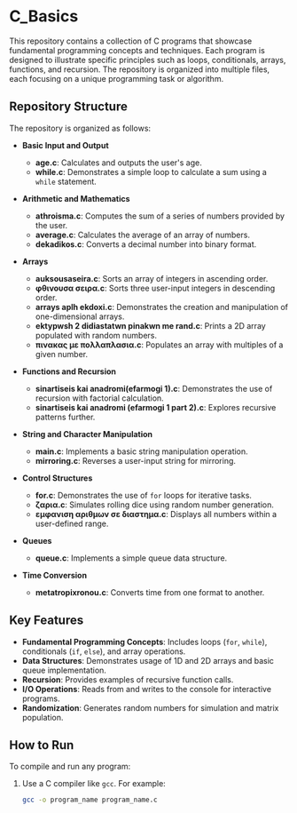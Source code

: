 # C_Basics

This repository contains a collection of C programs that showcase fundamental programming concepts and techniques. Each program is designed to illustrate specific principles such as loops, conditionals, arrays, functions, and recursion. The repository is organized into multiple files, each focusing on a unique programming task or algorithm.

## Repository Structure
The repository is organized as follows:

- **Basic Input and Output**
  - **age.c**: Calculates and outputs the user's age.
  - **while.c**: Demonstrates a simple loop to calculate a sum using a `while` statement.

- **Arithmetic and Mathematics**
  - **athroisma.c**: Computes the sum of a series of numbers provided by the user.
  - **average.c**: Calculates the average of an array of numbers.
  - **dekadikos.c**: Converts a decimal number into binary format.

- **Arrays**
  - **auksousaseira.c**: Sorts an array of integers in ascending order.
  - **φθινουσα σειρα.c**: Sorts three user-input integers in descending order.
  - **arrays aplh ekdoxi.c**: Demonstrates the creation and manipulation of one-dimensional arrays.
  - **ektypwsh 2 didiastatwn pinakwn me rand.c**: Prints a 2D array populated with random numbers.
  - **πινακας με πολλαπλασια.c**: Populates an array with multiples of a given number.

- **Functions and Recursion**
  - **sinartiseis kai anadromi(efarmogi 1).c**: Demonstrates the use of recursion with factorial calculation.
  - **sinartiseis kai anadromi (efarmogi 1 part 2).c**: Explores recursive patterns further.

- **String and Character Manipulation**
  - **main.c**: Implements a basic string manipulation operation.
  - **mirroring.c**: Reverses a user-input string for mirroring.

- **Control Structures**
  - **for.c**: Demonstrates the use of `for` loops for iterative tasks.
  - **ζαρια.c**: Simulates rolling dice using random number generation.
  - **εμφανιση αριθμων σε διαστημα.c**: Displays all numbers within a user-defined range.

- **Queues**
  - **queue.c**: Implements a simple queue data structure.

- **Time Conversion**
  - **metatropixronou.c**: Converts time from one format to another.

## Key Features
- **Fundamental Programming Concepts**: Includes loops (`for`, `while`), conditionals (`if`, `else`), and array operations.
- **Data Structures**: Demonstrates usage of 1D and 2D arrays and basic queue implementation.
- **Recursion**: Provides examples of recursive function calls.
- **I/O Operations**: Reads from and writes to the console for interactive programs.
- **Randomization**: Generates random numbers for simulation and matrix population.

## How to Run
To compile and run any program:
1. Use a C compiler like `gcc`. For example:
   ```bash
   gcc -o program_name program_name.c

